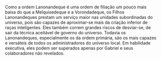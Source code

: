 ﻿Como a ordem Lanonandeque é uma ordem de filiação um pouco mais baixa do que a Melquisedeque e a Vorondadeque, os Filhos Lanonandeques prestam um serviço maior nas unidades subordinadas do universo, pois são capazes de aproximar-se mais da criação inferior de raças inteligentes. Eles também correm grandes riscos de desviar-se, de sair da técnica aceitável de governo do universo. Todavia os Lanonandeques, especialmente os da ordem primária, são os mais capazes e versáteis de todos os administradores do universo local. Em habilidade executiva, eles podem ser superados apenas por Gabriel e seus colaboradores não revelados.